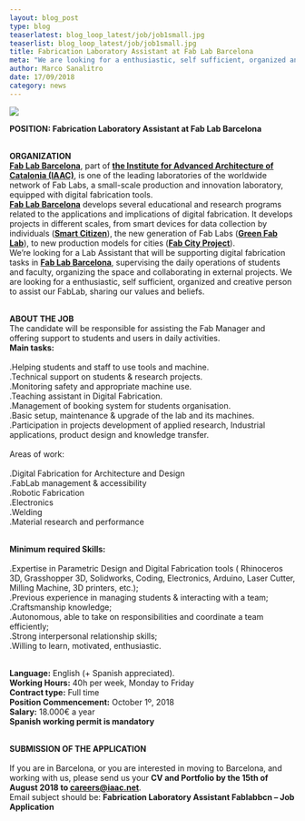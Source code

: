 ```yaml
---
layout: blog_post
type: blog
teaserlatest: blog_loop_latest/job/job1small.jpg
teaserlist: blog_loop_latest/job/job1small.jpg
title: Fabrication Laboratory Assistant at Fab Lab Barcelona
meta: "We are looking for a enthusiastic, self sufficient, organized and creative person to assist our FabLab, sharing our values and beliefs."
author: Marco Sanalitro
date: 17/09/2018 
category: news
---
```


<img src= "http://www.fablabbcn.org/img/blog/blog_loop_latest/job/job1.jpg" align="middle"> 
<br>

<strong>POSITION: Fabrication Laboratory Assistant at Fab Lab Barcelona</strong><br><br>
 
<strong>ORGANIZATION</strong><br>
<strong><a href="https://fablabbcn.org/index.html">Fab Lab Barcelona</a></strong>, part of <strong><a href="https://iaac.net/">the Institute for Advanced Architecture of Catalonia (IAAC)</a></strong>, is one of the leading laboratories of the worldwide network of Fab Labs, a small-scale production and innovation laboratory, equipped with digital fabrication tools.<br>
<strong><a href="https://fablabbcn.org/index.html">Fab Lab Barcelona</a></strong> develops several educational and research programs related to the applications and implications of digital fabrication. It develops projects in different scales, from smart devices for data collection by individuals (<strong><a href="https://smartcitizen.me/">Smart Citizen</a></strong>), the new generation of Fab Labs (<strong><a href="http://greenfablab.org/">Green Fab Lab</a></strong>), to new production models for cities (<strong><a href="http://fab.city/">Fab City Project</a></strong>).<br>
We’re looking for a Lab Assistant that will be supporting digital fabrication tasks in <strong><a href="https://fablabbcn.org/index.html">Fab Lab Barcelona</a></strong>, supervising the daily operations of students and faculty, organizing the space and collaborating in external projects. We are looking for a enthusiastic, self sufficient, organized and creative person to assist our FabLab, sharing our values and beliefs.<br><br>
 
<strong>ABOUT THE JOB</strong><br>
The candidate will be responsible for assisting the Fab Manager and offering support to students and users in daily activities.<br>
<strong>Main tasks:</strong><br><br>
.Helping students and staff to use tools and machine.<br>
.Technical support on students & research projects.<br>
.Monitoring safety and appropriate machine use.<br>
.Teaching assistant in Digital Fabrication.<br>
.Management of booking system for students organisation.<br>
.Basic setup, maintenance & upgrade of the lab and its machines.<br>
.Participation in projects development of applied research, Industrial applications, product design and knowledge transfer.<br><br>
Areas of work:<br><br>
.Digital Fabrication for Architecture and Design<br>
.FabLab management & accessibility<br>
.Robotic Fabrication<br>
.Electronics<br>
.Welding<br>
.Material research and performance<br><br>
 
<strong>Minimum required Skills:</strong><br><br>
.Expertise in Parametric Design and Digital Fabrication tools ( Rhinoceros 3D, Grasshopper 3D, Solidworks, Coding, Electronics, Arduino, Laser Cutter, Milling Machine, 3D printers, etc.);<br>
.Previous experience in managing students & interacting with a team;<br>
.Craftsmanship knowledge;<br>
.Autonomous, able to take on responsibilities and coordinate a team efficiently;<br>
.Strong interpersonal relationship skills;<br>
.Willing to learn, motivated, enthusiastic.<br><br>
 
<strong>Language:</strong> English (+ Spanish appreciated).<br>
<strong>Working Hours:</strong> 40h per week, Monday to Friday<br>
<strong>Contract type:</strong> Full time <br>
<strong>Position Commencement:</strong> October 1º, 2018<br>
<strong>Salary:</strong> 18.000€ a year<br>
<strong>Spanish working permit is mandatory</strong><br><br>
 
<strong>SUBMISSION OF THE APPLICATION</strong><br><br>
If you are in Barcelona, or you are interested in moving to Barcelona, and working with us, please send us your <strong>CV and Portfolio by the 15th of August 2018 to careers@iaac.net</strong>.<br>
Email subject should be: <strong>Fabrication Laboratory Assistant Fablabbcn – Job Application</strong> <br><br>

